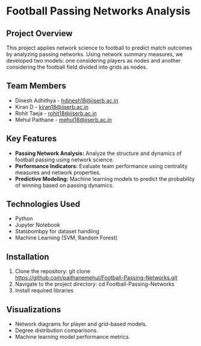 # Football Passing Networks Analysis

## Project Overview
This project applies network science to football to predict match outcomes by analyzing passing networks. Using network summary measures, we developed two models: one considering players as nodes and another considering the football field divided into grids as nodes.

## Team Members
- Dinesh Adhithya - hdinesh18@iiserb.ac.in
- Kiran D - kiran18@iiserb.ac.in
- Rohit Taeja - rohit18@iiserb.ac.in
- Mehul Paithane - mehul18@iiserb.ac.in

## Key Features
- **Passing Network Analysis:** Analyze the structure and dynamics of football passing using network science.
- **Performance Indicators:** Evaluate team performance using centrality measures and network properties.
- **Predictive Modeling:** Machine learning models to predict the probability of winning based on passing dynamics.

## Technologies Used
- Python
- Jupyter Notebook
- Statsbombpy for dataset handling
- Machine Learning (SVM, Random Forest)

## Installation
1. Clone the repository:
git clone https://github.com/paithanemehul/Football-Passing-Networks.git
2. Navigate to the project directory:
cd Football-Passing-Networks
3. Install required libraries

## Visualizations
- Network diagrams for player and grid-based models.
- Degree distribution comparisons.
- Machine learning model performance metrics.
